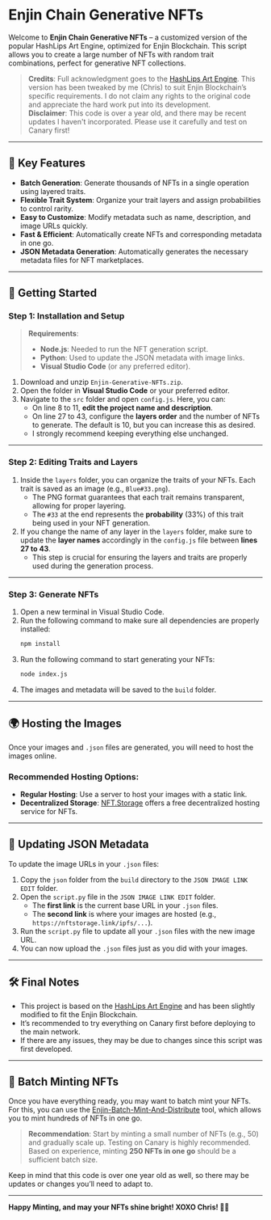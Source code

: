 
# Enjin Chain Generative NFTs

Welcome to **Enjin Chain Generative NFTs** – a customized version of the popular HashLips Art Engine, optimized for Enjin Blockchain. This script allows you to create a large number of NFTs with random trait combinations, perfect for generative NFT collections.

> **Credits**: Full acknowledgment goes to the [HashLips Art Engine](https://github.com/HashLips/hashlips_art_engine). This version has been tweaked by me (Chris) to suit Enjin Blockchain’s specific requirements. I do not claim any rights to the original code and appreciate the hard work put into its development.  
> **Disclaimer**: This code is over a year old, and there may be recent updates I haven't incorporated. Please use it carefully and test on Canary first!

---

## 🌟 Key Features

- **Batch Generation**: Generate thousands of NFTs in a single operation using layered traits.
- **Flexible Trait System**: Organize your trait layers and assign probabilities to control rarity.
- **Easy to Customize**: Modify metadata such as name, description, and image URLs quickly.
- **Fast & Efficient**: Automatically create NFTs and corresponding metadata in one go.
- **JSON Metadata Generation**: Automatically generates the necessary metadata files for NFT marketplaces.

---

## 🚀 Getting Started

### Step 1: Installation and Setup

> **Requirements**: 
> - **Node.js**: Needed to run the NFT generation script.
> - **Python**: Used to update the JSON metadata with image links.
> - **Visual Studio Code** (or any preferred editor).

1. Download and unzip `Enjin-Generative-NFTs.zip`.
2. Open the folder in **Visual Studio Code** or your preferred editor.
3. Navigate to the `src` folder and open `config.js`. Here, you can:
   - On line 8 to 11, **edit the project name and description**.
   - On line 27 to 43, configure the **layers order** and the number of NFTs to generate. The default is 10, but you can increase this as desired.
   - I strongly recommend keeping everything else unchanged.

---

### Step 2: Editing Traits and Layers

1. Inside the `layers` folder, you can organize the traits of your NFTs. Each trait is saved as an image (e.g., `Blue#33.png`).
   - The PNG format guarantees that each trait remains transparent, allowing for proper layering.
   - The `#33` at the end represents the **probability** (33%) of this trait being used in your NFT generation.
2. If you change the name of any layer in the `layers` folder, make sure to update the **layer names** accordingly in the `config.js` file between **lines 27 to 43**.
   - This step is crucial for ensuring the layers and traits are properly used during the generation process.

---

### Step 3: Generate NFTs

1. Open a new terminal in Visual Studio Code.
2. Run the following command to make sure all dependencies are properly installed:
   ```bash
   npm install
   ```
3. Run the following command to start generating your NFTs:
   ```bash
   node index.js
   ```
4. The images and metadata will be saved to the `build` folder.

---

## 🌍 Hosting the Images

Once your images and `.json` files are generated, you will need to host the images online.

### Recommended Hosting Options:
- **Regular Hosting**: Use a server to host your images with a static link.
- **Decentralized Storage**: [NFT.Storage](https://nft.storage) offers a free decentralized hosting service for NFTs.

---

## 🔄 Updating JSON Metadata

To update the image URLs in your `.json` files:

1. Copy the `json` folder from the `build` directory to the `JSON IMAGE LINK EDIT` folder.
2. Open the `script.py` file in the `JSON IMAGE LINK EDIT` folder.
   - The **first link** is the current base URL in your `.json` files.
   - The **second link** is where your images are hosted (e.g., `https://nftstorage.link/ipfs/...`).
3. Run the `script.py` file to update all your `.json` files with the new image URL.
4. You can now upload the `.json` files just as you did with your images.

---

## 🛠 Final Notes

- This project is based on the [HashLips Art Engine](https://github.com/HashLips/hashlips_art_engine) and has been slightly modified to fit the Enjin Blockchain.
- It’s recommended to try everything on Canary first before deploying to the main network.
- If there are any issues, they may be due to changes since this script was first developed.

---

## 🚀 Batch Minting NFTs

Once you have everything ready, you may want to batch mint your NFTs. For this, you can use the [Enjin-Batch-Mint-And-Distribute](https://github.com/Chris21t/Enjin-NFT-Tools/tree/master/Enjin-Batch-Mint-And-Distribute) tool, which allows you to mint hundreds of NFTs in one go.

> **Recommendation**: Start by minting a small number of NFTs (e.g., 50) and gradually scale up. Testing on Canary is highly recommended. Based on experience, minting **250 NFTs in one go** should be a sufficient batch size.

Keep in mind that this code is over one year old as well, so there may be updates or changes you’ll need to adapt to.

---

**Happy Minting, and may your NFTs shine bright! XOXO Chris! 🎨🚀**
